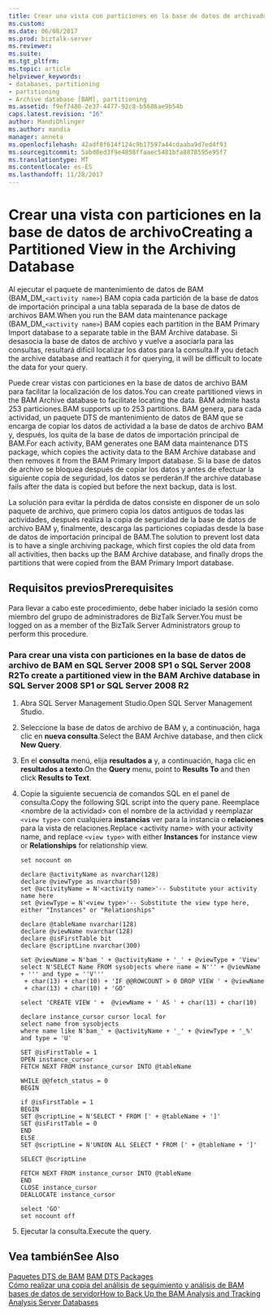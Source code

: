 ```yaml
---
title: Crear una vista con particiones en la base de datos de archivado | Documentos de Microsoft
ms.custom: 
ms.date: 06/08/2017
ms.prod: biztalk-server
ms.reviewer: 
ms.suite: 
ms.tgt_pltfrm: 
ms.topic: article
helpviewer_keywords:
- databases, partitioning
- partitioning
- Archive database [BAM], partitioning
ms.assetid: f9ef7480-2e37-4477-92c8-b5686ae9b54b
caps.latest.revision: "16"
author: MandiOhlinger
ms.author: mandia
manager: anneta
ms.openlocfilehash: 42adf8f614f124c9b17597a44cdaaba9d7ed4f93
ms.sourcegitcommit: 5abd0ed3f9e4858ffaaec5481bfa8878595e95f7
ms.translationtype: MT
ms.contentlocale: es-ES
ms.lasthandoff: 11/28/2017
---
```

# <a name="creating-a-partitioned-view-in-the-archiving-database"></a><span data-ttu-id="12a1c-102">Crear una vista con particiones en la base de datos de archivo</span><span class="sxs-lookup"><span data-stu-id="12a1c-102">Creating a Partitioned View in the Archiving Database</span></span>
<span data-ttu-id="12a1c-103">Al ejecutar el paquete de mantenimiento de datos de BAM (BAM_DM_`<activity name>`) BAM copia cada partición de la base de datos de importación principal a una tabla separada de la base de datos de archivos BAM.</span><span class="sxs-lookup"><span data-stu-id="12a1c-103">When you run the BAM data maintenance package (BAM_DM_`<activity name>`) BAM copies each partition in the BAM Primary Import database to a separate table in the BAM Archive database.</span></span> <span data-ttu-id="12a1c-104">Si desasocia la base de datos de archivo y vuelve a asociarla para las consultas, resultará difícil localizar los datos para la consulta.</span><span class="sxs-lookup"><span data-stu-id="12a1c-104">If you detach the archive database and reattach it for querying, it will be difficult to locate the data for your query.</span></span>  
  
 <span data-ttu-id="12a1c-105">Puede crear vistas con particiones en la base de datos de archivo BAM para facilitar la localización de los datos.</span><span class="sxs-lookup"><span data-stu-id="12a1c-105">You can create partitioned views in the BAM Archive database to facilitate locating the data.</span></span> <span data-ttu-id="12a1c-106">BAM admite hasta 253 particiones.</span><span class="sxs-lookup"><span data-stu-id="12a1c-106">BAM supports up to 253 partitions.</span></span> <span data-ttu-id="12a1c-107">BAM genera, para cada actividad, un paquete DTS de mantenimiento de datos de BAM que se encarga de copiar los datos de actividad a la base de datos de archivo BAM y, después, los quita de la base de datos de importación principal de BAM.</span><span class="sxs-lookup"><span data-stu-id="12a1c-107">For each activity, BAM generates one BAM data maintenance DTS package, which copies the activity data to the BAM Archive database and then removes it from the BAM Primary Import database.</span></span> <span data-ttu-id="12a1c-108">Si la base de datos de archivo se bloquea después de copiar los datos y antes de efectuar la siguiente copia de seguridad, los datos se perderán.</span><span class="sxs-lookup"><span data-stu-id="12a1c-108">If the archive database fails after the data is copied but before the next backup, data is lost.</span></span>  
  
 <span data-ttu-id="12a1c-109">La solución para evitar la pérdida de datos consiste en disponer de un solo paquete de archivo, que primero copia los datos antiguos de todas las actividades, después realiza la copia de seguridad de la base de datos de archivo BAM y, finalmente, descarga las particiones copiadas desde la base de datos de importación principal de BAM.</span><span class="sxs-lookup"><span data-stu-id="12a1c-109">The solution to prevent lost data is to have a single archiving package, which first copies the old data from all activities, then backs up the BAM Archive database, and finally drops the partitions that were copied from the BAM Primary Import database.</span></span>  
  
## <a name="prerequisites"></a><span data-ttu-id="12a1c-110">Requisitos previos</span><span class="sxs-lookup"><span data-stu-id="12a1c-110">Prerequisites</span></span>  
 <span data-ttu-id="12a1c-111">Para llevar a cabo este procedimiento, debe haber iniciado la sesión como miembro del grupo de administradores de BizTalk Server.</span><span class="sxs-lookup"><span data-stu-id="12a1c-111">You must be logged on as a member of the BizTalk Server Administrators group to perform this procedure.</span></span>  
  
### <a name="to-create-a-partitioned-view-in-the-bam-archive-database-in-sql-server-2008-sp1-or-sql-server-2008-r2"></a><span data-ttu-id="12a1c-112">Para crear una vista con particiones en la base de datos de archivo de BAM en SQL Server 2008 SP1 o SQL Server 2008 R2</span><span class="sxs-lookup"><span data-stu-id="12a1c-112">To create a partitioned view in the BAM Archive database in SQL Server 2008 SP1 or SQL Server 2008 R2</span></span>  
  
1.  <span data-ttu-id="12a1c-113">Abra SQL Server Management Studio.</span><span class="sxs-lookup"><span data-stu-id="12a1c-113">Open SQL Server Management Studio.</span></span>  
  
2.  <span data-ttu-id="12a1c-114">Seleccione la base de datos de archivo de BAM y, a continuación, haga clic en **nueva consulta**.</span><span class="sxs-lookup"><span data-stu-id="12a1c-114">Select the BAM Archive database, and then click **New Query**.</span></span>  
  
3.  <span data-ttu-id="12a1c-115">En el **consulta** menú, elija **resultados a** y, a continuación, haga clic en **resultados a texto**.</span><span class="sxs-lookup"><span data-stu-id="12a1c-115">On the **Query** menu, point to **Results To** and then click **Results to Text**.</span></span>  
  
4.  <span data-ttu-id="12a1c-116">Copie la siguiente secuencia de comandos SQL en el panel de consulta.</span><span class="sxs-lookup"><span data-stu-id="12a1c-116">Copy the following SQL script into the query pane.</span></span> <span data-ttu-id="12a1c-117">Reemplace \<nombre de la actividad\> con el nombre de la actividad y reemplazar `<view type>` con cualquiera **instancias** ver para la instancia o **relaciones** para la vista de relaciones.</span><span class="sxs-lookup"><span data-stu-id="12a1c-117">Replace \<activity name\> with your activity name, and replace `<view type>` with either **Instances** for instance view or **Relationships** for relationship view.</span></span>  
  
    ```  
    set nocount on  
  
    declare @activityName as nvarchar(128)  
    declare @viewType as nvarchar(50)  
    set @activityName = N'<activity name>'-- Substitute your activity name here  
    set @viewType = N'<view type>'-- Substitute the view type here, either "Instances" or "Relationships"  
  
    declare @tableName nvarchar(128)  
    declare @viewName nvarchar(128)  
    declare @isFirstTable bit  
    declare @scriptLine nvarchar(300)  
  
    set @viewName = N'bam_' + @activityName + '_' + @viewType + 'View'  
    select N'SELECT Name FROM sysobjects where name = N''' + @viewName + ''' and type = ''V'''   
     + char(13) + char(10) + 'IF @@ROWCOUNT > 0 DROP VIEW ' + @viewName   
     + char(13) + char(10) + 'GO'  
  
    select 'CREATE VIEW ' +  @viewName + ' AS ' + char(13) + char(10)  
  
    declare instance_cursor cursor local for  
    select name from sysobjects   
    where name like N'bam_' + @activityName + '_' + @viewType + '_%' and type = 'U'  
  
    SET @isFirstTable = 1  
    OPEN instance_cursor  
    FETCH NEXT FROM instance_cursor INTO @tableName  
  
    WHILE @@fetch_status = 0   
    BEGIN  
  
    if @isFirstTable = 1  
    BEGIN  
    SET @scriptLine = N'SELECT * FROM [' + @tableName + ']'  
    SET @isFirstTable = 0  
    END  
    ELSE  
    SET @scriptLine = N'UNION ALL SELECT * FROM [' + @tableName + ']'  
  
    SELECT @scriptLine  
  
    FETCH NEXT FROM instance_cursor INTO @tableName  
    END  
    CLOSE instance_cursor  
    DEALLOCATE instance_cursor  
  
    select 'GO'  
    set nocount off  
    ```  
  
5.  <span data-ttu-id="12a1c-118">Ejecutar la consulta.</span><span class="sxs-lookup"><span data-stu-id="12a1c-118">Execute the query.</span></span>  
  
## <a name="see-also"></a><span data-ttu-id="12a1c-119">Vea también</span><span class="sxs-lookup"><span data-stu-id="12a1c-119">See Also</span></span>  
 <span data-ttu-id="12a1c-120">[Paquetes DTS de BAM](../core/bam-dts-packages.md) </span><span class="sxs-lookup"><span data-stu-id="12a1c-120">[BAM DTS Packages](../core/bam-dts-packages.md) </span></span>  
 [<span data-ttu-id="12a1c-121">Cómo realizar una copia del análisis de seguimiento y análisis de BAM bases de datos de servidor</span><span class="sxs-lookup"><span data-stu-id="12a1c-121">How to Back Up the BAM Analysis and Tracking Analysis Server Databases</span></span>](../core/how-to-back-up-the-bam-analysis-and-tracking-analysis-server-databases.md)